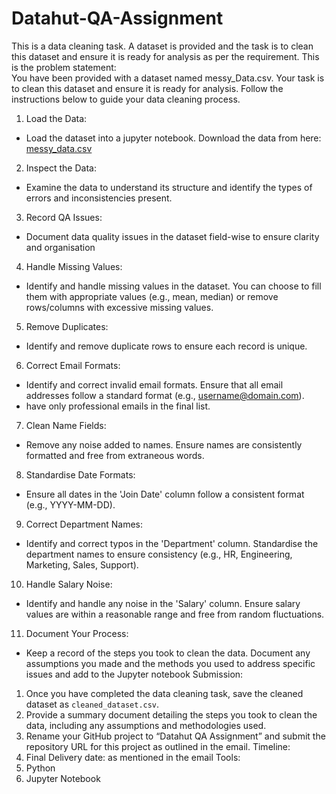 # Datahut-QA-Assignment

This is a data cleaning task. A dataset is provided and the task is to clean this dataset and ensure it is ready for analysis as per the requirement.
This is the problem statement:     
You have been provided with a dataset named messy_Data.csv. Your task is to clean this dataset and ensure it is ready for analysis. Follow the instructions below to guide your data cleaning process. 
1. Load the Data: 
- Load the dataset into a jupyter notebook. Download the data from here: [messy_data.csv](https://github.com/user-attachments/files/17235062/messy_data.csv)

2. Inspect the Data: 
- Examine the data to understand its structure and identify the types of errors and inconsistencies present. 
3. Record QA Issues: 
- Document data quality issues in the dataset field-wise to ensure clarity and organisation 
4. Handle Missing Values: 
- Identify and handle missing values in the dataset. You can choose to fill them with appropriate values (e.g., mean, median) or remove rows/columns with excessive missing values. 
5. Remove Duplicates: 
- Identify and remove duplicate rows to ensure each record is unique. 
6. Correct Email Formats: 
- Identify and correct invalid email formats. Ensure that all email addresses follow a standard format (e.g., username@domain.com). 
- have only professional emails in the final list. 
7. Clean Name Fields: 
- Remove any noise added to names. Ensure names are consistently formatted and free from extraneous words. 
8. Standardise Date Formats: 
- Ensure all dates in the 'Join Date' column follow a consistent format (e.g., YYYY-MM-DD).
9. Correct Department Names: 
- Identify and correct typos in the 'Department' column. Standardise the department names to ensure consistency (e.g., HR, Engineering, Marketing, Sales, Support). 
10. Handle Salary Noise: 
- Identify and handle any noise in the 'Salary' column. Ensure salary values are within a reasonable range and free from random fluctuations. 
11. Document Your Process: 
- Keep a record of the steps you took to clean the data. Document any assumptions you made and the methods you used to address specific issues and add to the Jupyter notebook 
Submission: 
1. Once you have completed the data cleaning task, save the cleaned dataset as `cleaned_dataset.csv`. 
2. Provide a summary document detailing the steps you took to clean the data, including any assumptions and methodologies used. 
3. Rename your GitHub project to “Datahut QA Assignment” and submit the repository URL for this project as outlined in the email. 
Timeline: 
1. Final Delivery date: as mentioned in the email 
Tools: 
1. Python 
2. Jupyter Notebook 
